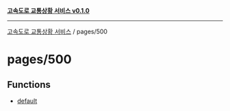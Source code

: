 [**고속도로 교통상황 서비스 v0.1.0**](../../README.md)

***

[고속도로 교통상황 서비스](../../modules.md) / pages/500

# pages/500

## Functions

- [default](functions/default.md)
